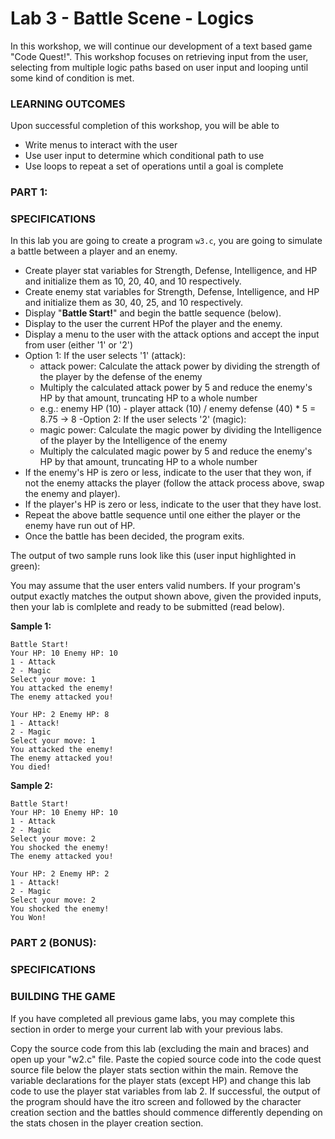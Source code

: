 # Lab 3 - Battle Scene - Logics

In this workshop, we will continue our development of a text based game "Code Quest!". This workshop focuses on retrieving input from the user, selecting from multiple logic paths based on user input and looping until some kind of condition is met.

### LEARNING OUTCOMES

Upon successful completion of this workshop, you will be able to 
- Write menus to interact with the user
- Use user input to determine which conditional path to use
- Use loops to repeat a set of operations until a goal is complete

### PART 1:
### SPECIFICATIONS

In this lab you are going to create a program `w3.c`, you are going to simulate a battle between a player and an enemy.
- Create player stat variables for Strength, Defense, Intelligence, and HP and initialize them as 10, 20, 40, and 10 respectively.
- Create enemy stat variables for Strength, Defense, Intelligence, and HP and initialize them as 30, 40, 25, and 10 respectively.
- Display "**Battle Start!**" and begin the battle sequence (below).
- Display to the user the current HPof the player and the enemy.
- Display a menu to the user with the attack options and accept the input from user (either '1' or '2')
- Option 1: If the user selects '1' (attack):
  - attack power: Calculate the attack power by dividing the strength of the player by the defense of the enemy
  - Multiply the calculated attack power by 5 and reduce the enemy's HP by that amount, truncating HP to a whole number
  - e.g.: enemy HP (10) - player attack (10) / enemy defense (40) * 5 = 8.75 -> 8
-Option 2: If the user selects '2' (magic):
  - magic power: Calculate the magic power by dividing the Intelligence of the player by the Intelligence of the enemy
  - Multiply the calculated magic power by 5 and reduce the enemy's HP by that amount, truncating HP to a whole number
- If the enemy's HP is zero or less, indicate to the user that they won, if not the enemy attacks the player (follow the attack process above, swap the enemy and player).
- If the player's HP is zero or less, indicate to the user that they have lost.
- Repeat the above battle sequence until one either the player or the enemy have run out of HP.
- Once the battle has been decided, the program exits.

The output of two sample runs look like this (user input highlighted in green):

You may assume that the user enters valid numbers. If your program's output exactly matches the output shown above, given the provided inputs, then your lab is comlplete and ready to be submitted (read below).

**Sample 1:**

```
Battle Start!
Your HP: 10 Enemy HP: 10
1 - Attack
2 - Magic
Select your move: 1
You attacked the enemy!
The enemy attacked you!

Your HP: 2 Enemy HP: 8
1 - Attack!
2 - Magic
Select your move: 1
You attacked the enemy!
The enemy attacked you!
You died!
```

**Sample 2:**

```
Battle Start!
Your HP: 10 Enemy HP: 10
1 - Attack
2 - Magic
Select your move: 2
You shocked the enemy!
The enemy attacked you!

Your HP: 2 Enemy HP: 2
1 - Attack!
2 - Magic
Select your move: 2
You shocked the enemy!
You Won!
```

### PART 2 (BONUS):

### SPECIFICATIONS

### BUILDING THE GAME

If you have completed all previous game labs, you may complete this section in order to merge your current lab with your previous labs.

Copy the source code from this lab (excluding the main and braces) and open up your "w2.c" file. Paste the copied source code into the code quest source file below the player stats section within the main. Remove the variable declarations for the player stats (except HP) and change this lab code to use the player stat variables from lab 2. If successful, the output of the program should have the itro screen and followed by the character creation section and the battles should commence differently depending on the stats chosen in the player creation section.
